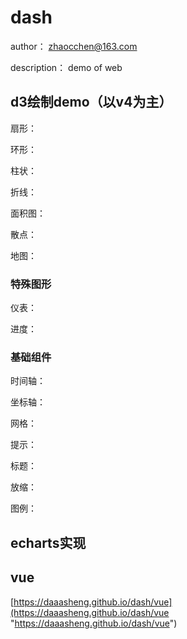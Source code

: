 # dash

author： zhaocchen@163.com

description： demo of web

## d3绘制demo（以v4为主）

扇形：

环形：

柱状：

折线：

面积图：

散点：

地图：

### 特殊图形

仪表：

进度：

### 基础组件

时间轴：

坐标轴：

网格：

提示：

标题：

放缩：

图例：

## echarts实现

## vue

[https://daaasheng.github.io/dash/vue](https://daaasheng.github.io/dash/vue "https://daaasheng.github.io/dash/vue")


    

